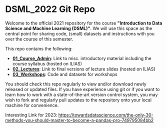 # DSML_2022 Git Repo

Welcome to the official 2021 repository for the course **"Introduction to Data Science and Machine Learning (DSML)"**. We will use this space as the central point for sharing code, (small) datasets and instructions with you over the course of this semester.

This repo contains the following:

- [**01_Course_Admin**](https://github.com/IS3UniCologne/DSML_2022/tree/main/01_Course_Admin): Link to misc. introductory material including the course syllabus (hosted on ILIAS)
- [**02_Lectures**](https://github.com/IS3UniCologne/DSML_2022/tree/main/02_Lectures): Link to final versions of lecture slides (hosted on ILIAS)
- [**03_Workshops**](https://github.com/IS3UniCologne/DSML_2022/tree/main/03_Workshops): Code and datasets for workshops

You should check this repo regularly to view and/or download newly released or updated files. If you have experience using git or if you want to learn how to work with a state-of-the-art version control system, you may wish to fork and regularly pull updates to the repository onto your local machine for convenience.

Interesting Link for 2023:
https://towardsdatascience.com/the-only-30-methods-you-should-master-to-become-a-pandas-pro-749795084bb2
